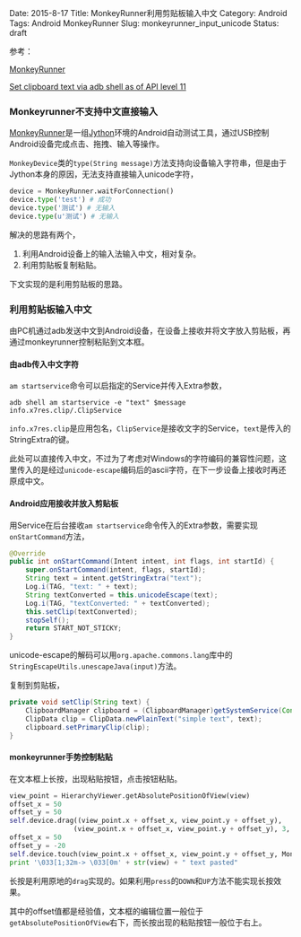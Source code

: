 Date: 2015-8-17
Title: MonkeyRunner利用剪贴板输入中文
Category: Android
Tags: Android MonkeyRunner
Slug: monkeyrunner_input_unicode
Status: draft

参考：

[MonkeyRunner](http://developer.android.com/tools/help/MonkeyRunner.html)

[Set clipboard text via adb shell as of API level 11](http://stackoverflow.com/questions/14243427/set-clipboard-text-via-adb-shell-as-of-api-level-11)

### Monkeyrunner不支持中文直接输入

[MonkeyRunner](http://developer.android.com/tools/help/MonkeyRunner.html)是一组[Jython](http://www.jython.org/docs/tutorial/indexprogress.html)环境的Android自动测试工具，通过USB控制Android设备完成点击、拖拽、输入等操作。

`MonkeyDevice`类的`type(String message)`方法支持向设备输入字符串，但是由于Jython本身的原因，无法支持直接输入unicode字符，

```python
device = MonkeyRunner.waitForConnection()
device.type('test') # 成功
device.type('测试') # 无输入
device.type(u'测试') # 无输入
```

解决的思路有两个，

1. 利用Android设备上的输入法输入中文，相对复杂。
2. 利用剪贴板复制粘贴。

下文实现的是利用剪贴板的思路。


### 利用剪贴板输入中文

由PC机通过adb发送中文到Android设备，在设备上接收并将文字放入剪贴板，再通过monkeyrunner控制粘贴到文本框。

#### 由adb传入中文字符

`am startservice`命令可以启指定的Service并传入Extra参数，

```shell
adb shell am startservice -e "text" $message info.x7res.clip/.ClipService
```

`info.x7res.clip`是应用包名，`ClipService`是接收文字的Service，`text`是传入的StringExtra的键。

此处可以直接传入中文，不过为了考虑对Windows的字符编码的兼容性问题，这里传入的是经过`unicode-escape`编码后的ascii字符，在下一步设备上接收时再还原成中文。

#### Android应用接收并放入剪贴板

用Service在后台接收`am startservice`命令传入的Extra参数，需要实现`onStartCommand`方法，

```java
@Override
public int onStartCommand(Intent intent, int flags, int startId) {
    super.onStartCommand(intent, flags, startId);
    String text = intent.getStringExtra("text");
    Log.i(TAG, "text: " + text);
    String textConverted = this.unicodeEscape(text);
    Log.i(TAG, "textConverted: " + textConverted);
    this.setClip(textConverted);
    stopSelf();
    return START_NOT_STICKY;
}
```
unicode-escape的解码可以用`org.apache.commons.lang`库中的`StringEscapeUtils.unescapeJava(input)`方法。

复制到剪贴板，

```java
private void setClip(String text) {
    ClipboardManager clipboard = (ClipboardManager)getSystemService(Context.CLIPBOARD_SERVICE);
    ClipData clip = ClipData.newPlainText("simple text", text);
    clipboard.setPrimaryClip(clip);
}
```

#### monkeyrunner手势控制粘贴

在文本框上长按，出现粘贴按钮，点击按钮粘贴。

```python
view_point = HierarchyViewer.getAbsolutePositionOfView(view)
offset_x = 50
offset_y = 50
self.device.drag((view_point.x + offset_x, view_point.y + offset_y),
                (view_point.x + offset_x, view_point.y + offset_y), 3, 1)
offset_x = 50
offset_y = -20
self.device.touch(view_point.x + offset_x, view_point.y + offset_y, MonkeyDevice.DOWN_AND_UP)
print '\033[1;32m-> \033[0m' + str(view) + " text pasted"
```

长按是利用原地的`drag`实现的。如果利用`press`的`DOWN`和`UP`方法不能实现长按效果。

其中的offset值都是经验值，文本框的编辑位置一般位于`getAbsolutePositionOfView`右下，而长按出现的粘贴按钮一般位于右上。






